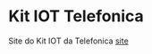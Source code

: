 Kit IOT Telefonica
==========================

Site do Kit IOT da Telefonica [site](http://iot.telefonicabeta.com)
